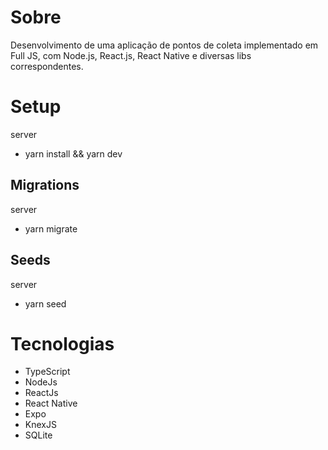 # Sobre
Desenvolvimento de uma aplicação de pontos de coleta implementado em Full JS, com Node.js, React.js, React Native e diversas libs correspondentes.

# Setup
server
- yarn install && yarn dev

## Migrations
server
- yarn migrate

## Seeds
server
- yarn seed

# Tecnologias
- TypeScript
- NodeJs
- ReactJs
- React Native
- Expo
- KnexJS
- SQLite


